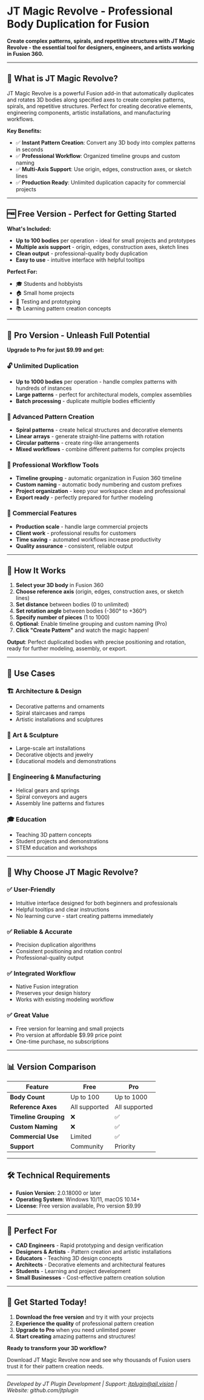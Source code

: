 # JT Magic Revolve - Professional Body Duplication for Fusion

**Create complex patterns, spirals, and repetitive structures with JT Magic Revolve - the essential tool for designers, engineers, and artists working in Fusion 360.**

---

## 🚀 What is JT Magic Revolve?

JT Magic Revolve is a powerful Fusion add-in that automatically duplicates and rotates 3D bodies along specified axes to create complex patterns, spirals, and repetitive structures. Perfect for creating decorative elements, engineering components, artistic installations, and manufacturing workflows.

**Key Benefits:**
- ✅ **Instant Pattern Creation**: Convert any 3D body into complex patterns in seconds
- ✅ **Professional Workflow**: Organized timeline groups and custom naming
- ✅ **Multi-Axis Support**: Use origin, edges, construction axes, or sketch lines
- ✅ **Production Ready**: Unlimited duplication capacity for commercial projects

---

## 🆓 Free Version - Perfect for Getting Started

**What's Included:**
- **Up to 100 bodies** per operation - ideal for small projects and prototypes
- **Multiple axis support** - origin, edges, construction axes, sketch lines
- **Clean output** - professional-quality body duplication
- **Easy to use** - intuitive interface with helpful tooltips

**Perfect For:**
- 🎓 Students and hobbyists
- 🏠 Small home projects
- 🧪 Testing and prototyping
- 📚 Learning pattern creation concepts

---

## 🚀 Pro Version - Unleash Full Potential

**Upgrade to Pro for just $9.99 and get:**

### 🔓 **Unlimited Duplication**
- **Up to 1000 bodies** per operation - handle complex patterns with hundreds of instances
- **Large patterns** - perfect for architectural models, complex assemblies
- **Batch processing** - duplicate multiple bodies efficiently

### 🎯 **Advanced Pattern Creation**
- **Spiral patterns** - create helical structures and decorative elements
- **Linear arrays** - generate straight-line patterns with rotation
- **Circular patterns** - create ring-like arrangements
- **Mixed workflows** - combine different patterns for complex projects

### 🎨 **Professional Workflow Tools**
- **Timeline grouping** - automatic organization in Fusion 360 timeline
- **Custom naming** - automatic body numbering and custom prefixes
- **Project organization** - keep your workspace clean and professional
- **Export ready** - perfectly prepared for further modeling

### 💼 **Commercial Features**
- **Production scale** - handle large commercial projects
- **Client work** - professional results for customers
- **Time saving** - automated workflows increase productivity
- **Quality assurance** - consistent, reliable output

---

## 🔧 How It Works

1. **Select your 3D body** in Fusion 360
2. **Choose reference axis** (origin, edges, construction axes, or sketch lines)
3. **Set distance** between bodies (0 to unlimited)
4. **Set rotation angle** between bodies (-360° to +360°)
5. **Specify number of pieces** (1 to 1000)
6. **Optional**: Enable timeline grouping and custom naming (Pro)
7. **Click "Create Pattern"** and watch the magic happen!

**Output**: Perfect duplicated bodies with precise positioning and rotation, ready for further modeling, assembly, or export.

---

## 🎯 Use Cases

### 🏗️ **Architecture & Design**
- Decorative patterns and ornaments
- Spiral staircases and ramps
- Artistic installations and sculptures

### 🎨 **Art & Sculpture**
- Large-scale art installations
- Decorative objects and jewelry
- Educational models and demonstrations

### 🔧 **Engineering & Manufacturing**
- Helical gears and springs
- Spiral conveyors and augers
- Assembly line patterns and fixtures

### 🎓 **Education**
- Teaching 3D pattern concepts
- Student projects and demonstrations
- STEM education and workshops

---

## 🌟 Why Choose JT Magic Revolve?

### ✅ **User-Friendly**
- Intuitive interface designed for both beginners and professionals
- Helpful tooltips and clear instructions
- No learning curve - start creating patterns immediately

### ✅ **Reliable & Accurate**
- Precision duplication algorithms
- Consistent positioning and rotation control
- Professional-quality output

### ✅ **Integrated Workflow**
- Native Fusion integration
- Preserves your design history
- Works with existing modeling workflow

### ✅ **Great Value**
- Free version for learning and small projects
- Pro version at affordable $9.99 price point
- One-time purchase, no subscriptions

---

## 📊 Version Comparison

| Feature | Free | Pro |
|---------|------|-----|
| **Body Count** | Up to 100 | Up to 1000 |
| **Reference Axes** | All supported | All supported |
| **Timeline Grouping** | ❌ | ✅ |
| **Custom Naming** | ❌ | ✅ |
| **Commercial Use** | Limited | ✅ |
| **Support** | Community | Priority |

---

## 🛠️ Technical Requirements

- **Fusion Version**: 2.0.18000 or later
- **Operating System**: Windows 10/11, macOS 10.14+
- **License**: Free version available, Pro version $9.99

---

## 🎯 Perfect For

- **CAD Engineers** - Rapid prototyping and design verification
- **Designers & Artists** - Pattern creation and artistic installations
- **Educators** - Teaching 3D design concepts
- **Architects** - Decorative elements and architectural features
- **Students** - Learning and project development
- **Small Businesses** - Cost-effective pattern creation solution

---

## 🚀 Get Started Today!

1. **Download the free version** and try it with your projects
2. **Experience the quality** of professional pattern creation
3. **Upgrade to Pro** when you need unlimited power
4. **Start creating** amazing patterns and structures!

**Ready to transform your 3D workflow?** 

Download JT Magic Revolve now and see why thousands of Fusion users trust it for their pattern creation needs.

---

*Developed by JT Plugin Development | Support: jtplugin@ajl.vision | Website: github.com/jtplugin*